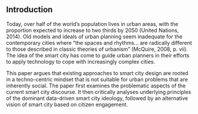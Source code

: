## Introduction

Today, over half of the world’s population lives in urban areas, with the proportion expected to increase to two thirds by 2050 (United Nations, 2014). Old models and ideals of urban planning seem inadequate for the contemporary cities where “the spaces and rhythms… are radically different to those described in classic theories of urbanism” (McQuire, 2008, p. vii). The idea of the smart city has come to guide urban planners in their efforts to apply technology to cope with increasingly complex cities.

This paper argues that existing approaches to smart city design are rooted in a techno-centric mindset that is not suitable for urban problems that are inherently social. The paper first examines the problematic aspects of the current smart city discourse. It then critically analyses underlying principles of the dominant data-driven smart city ideology, followed by an alternative vision of smart city based on citizen engagement.
